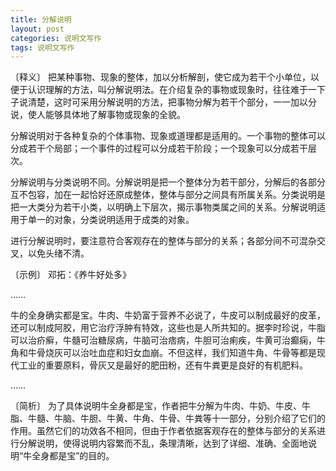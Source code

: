 ```yaml
---
title: 分解说明
layout: post
categories: 说明文写作
tags: 说明文写作
---
```


〔释义〕 把某种事物、现象的整体，加以分析解剖，使它成为若干个小单位，以便于认识理解的方法，叫分解说明法。在介绍复杂的事物或现象时，往往难于一下子说清楚，这时可采用分解说明的方法，把事物分解为若干个部分，一一加以分说，使人能够具体地了解事物或现象的全貌。

分解说明对于各种复杂的个体事物、现象或道理都是适用的。一个事物的整体可以分成若干个局部；一个事件的过程可以分成若干阶段；一个现象可以分成若干层次。

分解说明与分类说明不同。分解说明是把一个整体分为若干部分，分解后的各部分互不包容，加在一起恰好还原成整体，整体与部分之间具有所属关系。分类说明是把一大类分为若干小类，以明确上下层次，揭示事物类属之间的关系。分解说明适用于单一的对象，分类说明适用于成类的对象。

进行分解说明时，要注意符合客观存在的整体与部分的关系；各部分间不可混杂交叉，以免头绪不清。

〔示例〕 邓拓：《养牛好处多》

……

牛的全身确实都是宝。牛肉、牛奶富于营养不必说了，牛皮可以制成最好的皮革，还可以制成阿胶，用它治疗浮肿有特效，这些也是人所共知的。据李时珍说，牛脂可以治疥癣，牛髓可治糖尿病，牛脑可治痞病，牛胆可治痢疾，牛黄可治癫痫，牛角和牛骨烧灰可以治吐血症和妇女血崩。不但这样，我们知道牛角、牛骨等都是现代工业的重要原料，骨灰又是最好的肥田粉，还有牛粪更是良好的有机肥料。

……

〔简析〕 为了具体说明牛全身都是宝，作者把牛分解为牛肉、牛奶、牛皮、牛脂、牛髓、牛脑、牛胆、牛黄、牛角、牛骨、牛粪等十一部分，分别介绍了它们的作用。虽然它们的功效各不相同，但由于作者依据客观存在的整体与部分的关系进行分解说明，使得说明内容繁而不乱，条理清晰，达到了详细、准确、全面地说明“牛全身都是宝”的目的。 
